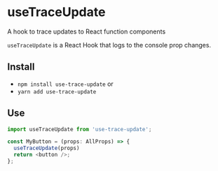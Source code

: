 # useTraceUpdate

A hook to trace updates to React function components

`useTraceUpdate` is a React Hook that logs to the console prop changes.

## Install

- `npm install use-trace-update` or
- `yarn add use-trace-update`

## Use

```JavaScript
import useTraceUpdate from 'use-trace-update';

const MyButton = (props: AllProps) => {
  useTraceUpdate(props)
  return <button />;
};
```
